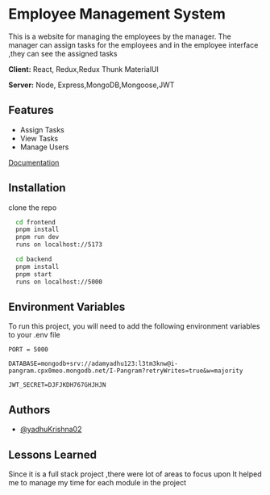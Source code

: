 
# Employee Management System

This is a website for managing the employees by the manager.
The manager can assign tasks for the employees and in the employee interface ,they can see the assigned tasks


**Client:** React, Redux,Redux Thunk MaterialUI

**Server:** Node, Express,MongoDB,Mongoose,JWT


## Features

- Assign Tasks
- View Tasks
- Manage Users

[Documentation](https://documenter.getpostman.com/view/13707703/2s93m34jMr)

## Installation

clone the repo

```bash
  cd frontend
  pnpm install
  pnpm run dev
  runs on localhost://5173

  cd backend
  pnpm install
  pnpm start
  runs on localhost://5000
```
    
## Environment Variables

To run this project, you will need to add the following environment variables to your .env file

`PORT = 5000`

`DATABASE=mongodb+srv://adamyadhu123:l3tm3knw@i-pangram.cpx0meo.mongodb.net/I-Pangram?retryWrites=true&w=majority`

`JWT_SECRET=DJFJKDH767GHJHJN`


## Authors

- [@yadhuKrishna02](https://www.github.com/yadhuKrishna02)

## Lessons Learned



Since it is a full stack project ,there were lot of areas to focus upon
It helped me to manage my time for each module in the project
